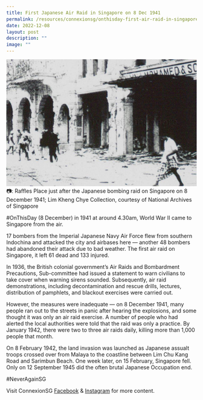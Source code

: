 ```yaml
---
title: First Japanese Air Raid in Singapore on 8 Dec 1941
permalink: /resources/connexionsg/onthisday-first-air-raid-in-singapore/
date: 2022-12-08
layout: post
description: ""
image: ""
---
```

![](/images/connexionsg/2023/ww2.jpg)
📷: Raffles Place just after the Japanese bombing raid on Singapore on 8 December 1941; Lim Kheng Chye Collection, courtesy of National Archives of Singapore

#OnThisDay (8 December) in 1941 at around 4.30am, World War II came to Singapore from the air.

17 bombers from the Imperial Japanese Navy Air Force flew from southern Indochina and attacked the city and airbases here — another 48 bombers had abandoned their attack due to bad weather. The first air raid on Singapore, it left 61 dead and 133 injured.

In 1936, the British colonial government’s Air Raids and Bombardment Precautions, Sub-committee had issued a statement to warn civilians to take cover when warning sirens sounded. Subsequently, air raid demonstrations, including decontamination and rescue drills, lectures, distribution of pamphlets, and blackout exercises were carried out. 

However, the measures were inadequate — on 8 December 1941, many people ran out to the streets in panic after hearing the explosions, and some thought it was only an air raid exercise. A number of people who had alerted the local authorities were told that the raid was only a practice. By January 1942, there were two to three air raids daily, killing more than 1,000 people that month.

On 8 February 1942, the land invasion was launched as Japanese assualt troops crossed over from Malaya to the coastline between Lim Chu Kang Road and Sarimbun Beach. One week later, on 15 February, Singapore fell. Only on 12 September 1945 did the often brutal Japanese Occupation end. 

#NeverAgainSG

Visit ConnexionSG [Facebook](https://www.facebook.com/ConnexionSG) & [Instagram](https://www.instagram.com/connexionsg/) for more content.